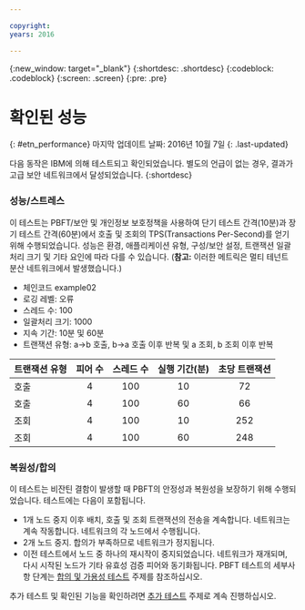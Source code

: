```yaml
---

copyright:
years: 2016

---
```


{:new_window: target="_blank"}
{:shortdesc: .shortdesc}
{:codeblock: .codeblock}
{:screen: .screen}
{:pre: .pre}


# 확인된 성능
{: #etn_performance}
마지막 업데이트 날짜: 2016년 10월 7일
{: .last-updated}

다음 동작은 IBM에 의해 테스트되고 확인되었습니다. 별도의 언급이 없는 경우, 결과가 고급 보안 네트워크에서 달성되었습니다.
{:shortdesc}

### 성능/스트레스

이 테스트는 PBFT/보안 및 개인정보 보호정책을 사용하여 단기 테스트 간격(10분)과 장기 테스트 간격(60분)에서 호출 및 조회의 TPS(Transactions Per-Second)를 얻기 위해 수행되었습니다. 성능은 환경, 애플리케이션 유형, 구성/보안 설정, 트랜잭션 일괄처리 크기 및 기타 요인에 따라 다를 수 있습니다. (**참고:** 이러한 메트릭은 멀티 테넌트 분산 네트워크에서 발생했습니다.) 

- 체인코드 example02
- 로깅 레벨: 오류
- 스레드 수: 100
- 일괄처리 크기: 1000
- 지속 기간: 10분 및 60분
- 트랜잭션 유형: a->b 호출, b->a 호출 이후 반복 및 a 조회, b 조회 이후 반복

| 트랜잭션 유형 | 피어 수 | 스레드 수 | 실행 기간(분) | 초당 트랜잭션 |
| ---------- |:-------:|:-----:|:------:|:------:|
| 호출   |  4  | 100 | 10 | 72  |
| 호출   |  4  | 100 | 60 | 66  |
| 조회   |  4  | 100 | 10 | 252 |
| 조회   |  4  | 100 | 60 | 248 |

### 복원성/합의

이 테스트는 비잔틴 결함이 발생할 때 PBFT의 안정성과 복원성을 보장하기 위해 수행되었습니다. 테스트에는 다음이 포함됩니다. 

- 1개 노드 중지 이후 배치, 호출 및 조회 트랜잭션의 전송을 계속합니다. 네트워크는 계속 작동합니다. 네트워크의 각 노드에서 수행됩니다. 
- 2개 노드 중지. 합의가 부족하므로 네트워크가 정지됩니다. 
- 이전 테스트에서 노드 중 하나의 재시작이 중지되었습니다. 네트워크가 재개되며, 다시 시작된 노드가 기타 유효성 검증 피어와 동기화됩니다. PBFT 테스트의 세부사항 단계는 [합의 및 가용성 테스트](etn_pbft.html) 주제를 참조하십시오. 

추가 테스트 및 확인된 기능을 확인하려면 [추가 테스트](etn_next.html) 주제로 계속 진행하십시오.   
